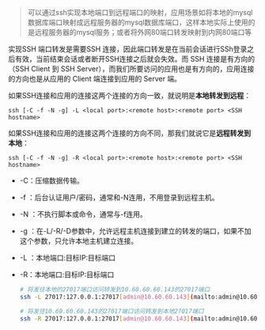 

> 可以通过ssh实现本地端口到远程端口的映射，应用场景如将本地的mysql数据库端口映射成远程服务器的mysql数据库端口，这样本地实际上使用的是远程服务器的mysql服务；或者将外网80端口转发映射到内网80端口等

实现SSH 端口转发是需要SSH  连接，因此端口转发是在当前会话进行SSh登录之后有效，当前结束会话或者断开SSH连接之后就会失效。而 SSH 连接是有方向的（SSH  Client 到 SSH Server），而我们所要访问的应用也是有方向的，应用连接的方向也是从应用的 Client 端连接到应用的  Server 端。

如果SSH连接和应用的连接这两个连接的方向一致，就说明是**本地转发到远程**：

```
ssh [-C -f -N -g] -L <local port>:<remote host>:<remote port> <SSH hostname>
```

如果SSH连接和应用的连接这两个连接的方向不同，那我们就说它是**远程转发到本地**：

```
ssh [-C -f -N -g] -R <local port>:<remote host>:<remote port> <SSH hostname>
```

- -C：压缩数据传输。
- -f ：后台认证用户/密码，通常和-N连用，不用登录到远程主机。
- -N ：不执行脚本或命令，通常与-f连用。
- -g ：在-L/-R/-D参数中，允许远程主机连接到建立的转发的端口，如果不加这个参数，只允许本地主机建立连接。
- -L ：本地端口:目标IP:目标端口
- -R：本地端口:目标IP:目标端口

  ```bash
  # 将发往本地的27017端口访问转发到10.60.60.60.143的27017端口
  ssh -L 27017:127.0.0.1:27017[admin@10.60.60.143](mailto:admin@10.60.60.143)

  # 将发往10.60.60.60.143的27017端口访问转发到本地27017端口
  ssh -R 27017:127.0.0.1:27017[admin@10.60.60.143](mailto:admin@10.60.60.143)
  ```
